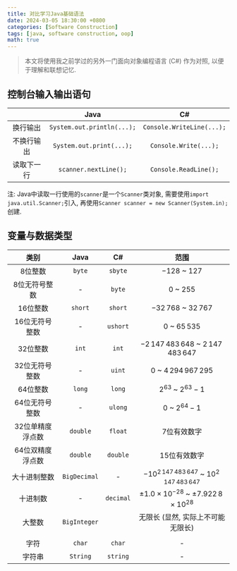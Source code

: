 ```yaml
---
title: 对比学习Java基础语法
date: 2024-03-05 18:30:00 +0800
categories: [Software Construction]
tags: [java, software construction, oop]
math: true
---
```


> 本文将使用我之前学过的另外一门面向对象编程语言 (C#) 作为对照, 以便于理解和联想记忆. 

## 控制台输入输出语句

|| Java | C# |
| :-: | :-: | :-: |
| 换行输出 | `System.out.println(...);`| `Console.WriteLine(...);`|
| 不换行输出 | `System.out.print(...);` | `Console.Write(...);` |
| 读取下一行 | `scanner.nextLine();` | `Console.ReadLine();` |

注: Java中读取一行使用的`scanner`是一个`Scanner`类对象, 需要使用`import java.util.Scanner;`引入, 再使用`Scanner scanner = new Scanner(System.in);`创建.

## 变量与数据类型

| 类别 | Java | C# | 范围 |
| :-: | :-: | :-: | :-: |
| 8位整数 | `byte` | `sbyte` | $-128$ ~ $127$ |
| 8位无符号整数 | - | `byte` | $0$ ~ $255$ |
| 16位整数 | `short` | `short` | $-32\,768$ ~ $32\,767$ |
| 16位无符号整数 | - | `ushort` | $0$ ~ $65\,535$ |
| 32位整数 | `int` | `int` | $-2\,147\,483\,648$ ~ $2\,147\,483\,647$ |
| 32位无符号整数 | - | `uint` | $0$ ~ $4\,294\,967\,295$ |
| 64位整数 | `long` | `long` | $2^{63}$ ~ $2^{63} - 1$ |
| 64位无符号整数 | - | `ulong` | $0$ ~ $2^{64} - 1$ |
| 32位单精度浮点数 | `double` | `float` | 7位有效数字 |
| 64位双精度浮点数 | `double` | `double` | 15位有效数字 |
| 大十进制整数 | `BigDecimal` | - | $-10^{2\,147\,483\,647}$ ~ $10^{2\,147\,483\,647}$ |
| 十进制数 | - | `decimal` | $\pm 1.0 \times 10^{-28}$ ~ $\pm 7.922\,8 \times 10^{28}$ |
| 大整数 | `BigInteger` |  | 无限长 (显然, 实际上不可能无限长) |
|  |  |  |  |
| 字符 | `char` | `char` | - |
| 字符串 | `String` | `string` | - |
